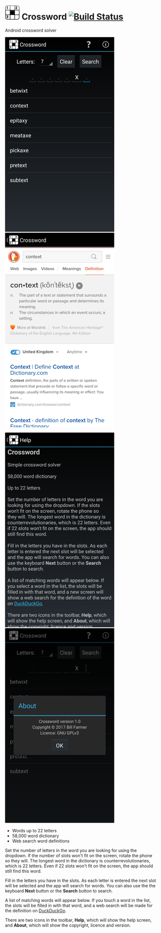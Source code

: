 # ![Logo](src/main/res/drawable-mdpi/ic_launcher.png) Crossword [![Build Status](https://travis-ci.org/billthefarmer/crossword.svg?branch=master)](https://travis-ci.org/billthefarmer/crossword)

Android crossword solver

![Crossword](https://github.com/billthefarmer/billthefarmer.github.io/raw/master/images/crossword/Crossword.png) ![Definition](https://github.com/billthefarmer/billthefarmer.github.io/raw/master/images/crossword/Definition.png)

![Help](https://github.com/billthefarmer/billthefarmer.github.io/raw/master/images/crossword/Help.png) ![About](https://github.com/billthefarmer/billthefarmer.github.io/raw/master/images/crossword/About.png)

* Words up to 22 letters
* 58,000 word dictionary
* Web search word definitions

Set the number of letters in the word you are looking for using the
dropdown. If the number of slots won't fit on the screen, rotate the
phone so they will. The longest word in the dictionary is
counterrevolutionaries, which is 22 letters. Even if 22 slots won't
fit on the screen, the app should still find this word.

Fill in the letters you have in the slots. As each letter is entered
the next slot will be selected and the app will search for words. You
can also use the the keyboard **Next** button or the **Search** button
to search.

A list of matching words will appear below. If you touch a word in the
list, the slots will be filled in with that word, and a web search
will be made for the definition on
[DuckDuckGo](https://duckduckgo.com).

There are two icons in the toolbar, **Help**, which will show the help
screen, and **About**, which will show the copyright, licence and
version.
